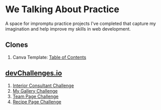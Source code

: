 # We Talking About Practice

A space for impromptu practice projects I've completed that capture my imagination and help improve my skills in web development.

## Clones

1. Canva Template: [Table of Contents](https://shegeeks.github.io/Practice/clones/table-of-contents/)

## [devChallenges.io](devChallenges.io)

1. [Interior Consultant Challenge](https://shegeeks.github.io/Practice/dev-challenges/interior-consultant/)
2. [My Gallery Challenge](https://shegeeks.github.io/Practice/dev-challenges/my-gallery/)
3. [Team Page Challenge](https://shegeeks.github.io/Practice/dev-challenges/team-page/)
4. [Recipe Page Challenge](https://shegeeks.github.io/Practice/dev-challenges/recipe-page/)
